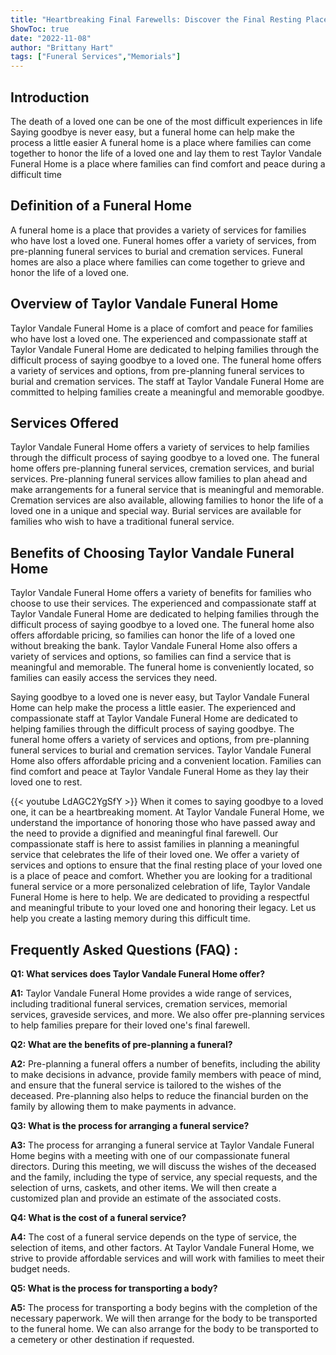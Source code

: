 ```yaml
---
title: "Heartbreaking Final Farewells: Discover the Final Resting Place of Loved Ones at Taylor Vandale Funeral Home"
ShowToc: true 
date: "2022-11-08"
author: "Brittany Hart" 
tags: ["Funeral Services","Memorials"]
---
```

## Introduction

The death of a loved one can be one of the most difficult experiences in life Saying goodbye is never easy, but a funeral home can help make the process a little easier A funeral home is a place where families can come together to honor the life of a loved one and lay them to rest Taylor Vandale Funeral Home is a place where families can find comfort and peace during a difficult time

## Definition of a Funeral Home

A funeral home is a place that provides a variety of services for families who have lost a loved one. Funeral homes offer a variety of services, from pre-planning funeral services to burial and cremation services. Funeral homes are also a place where families can come together to grieve and honor the life of a loved one.

## Overview of Taylor Vandale Funeral Home

Taylor Vandale Funeral Home is a place of comfort and peace for families who have lost a loved one. The experienced and compassionate staff at Taylor Vandale Funeral Home are dedicated to helping families through the difficult process of saying goodbye to a loved one. The funeral home offers a variety of services and options, from pre-planning funeral services to burial and cremation services. The staff at Taylor Vandale Funeral Home are committed to helping families create a meaningful and memorable goodbye.

## Services Offered

Taylor Vandale Funeral Home offers a variety of services to help families through the difficult process of saying goodbye to a loved one. The funeral home offers pre-planning funeral services, cremation services, and burial services. Pre-planning funeral services allow families to plan ahead and make arrangements for a funeral service that is meaningful and memorable. Cremation services are also available, allowing families to honor the life of a loved one in a unique and special way. Burial services are available for families who wish to have a traditional funeral service.

## Benefits of Choosing Taylor Vandale Funeral Home

Taylor Vandale Funeral Home offers a variety of benefits for families who choose to use their services. The experienced and compassionate staff at Taylor Vandale Funeral Home are dedicated to helping families through the difficult process of saying goodbye to a loved one. The funeral home also offers affordable pricing, so families can honor the life of a loved one without breaking the bank. Taylor Vandale Funeral Home also offers a variety of services and options, so families can find a service that is meaningful and memorable. The funeral home is conveniently located, so families can easily access the services they need. 

Saying goodbye to a loved one is never easy, but Taylor Vandale Funeral Home can help make the process a little easier. The experienced and compassionate staff at Taylor Vandale Funeral Home are dedicated to helping families through the difficult process of saying goodbye. The funeral home offers a variety of services and options, from pre-planning funeral services to burial and cremation services. Taylor Vandale Funeral Home also offers affordable pricing and a convenient location. Families can find comfort and peace at Taylor Vandale Funeral Home as they lay their loved one to rest.

{{< youtube LdAGC2YgSfY >}} 
When it comes to saying goodbye to a loved one, it can be a heartbreaking moment. At Taylor Vandale Funeral Home, we understand the importance of honoring those who have passed away and the need to provide a dignified and meaningful final farewell. Our compassionate staff is here to assist families in planning a meaningful service that celebrates the life of their loved one. We offer a variety of services and options to ensure that the final resting place of your loved one is a place of peace and comfort. Whether you are looking for a traditional funeral service or a more personalized celebration of life, Taylor Vandale Funeral Home is here to help. We are dedicated to providing a respectful and meaningful tribute to your loved one and honoring their legacy. Let us help you create a lasting memory during this difficult time.

## Frequently Asked Questions (FAQ) :
**Q1: What services does Taylor Vandale Funeral Home offer?**

**A1:** Taylor Vandale Funeral Home provides a wide range of services, including traditional funeral services, cremation services, memorial services, graveside services, and more. We also offer pre-planning services to help families prepare for their loved one's final farewell. 

**Q2: What are the benefits of pre-planning a funeral?**

**A2:** Pre-planning a funeral offers a number of benefits, including the ability to make decisions in advance, provide family members with peace of mind, and ensure that the funeral service is tailored to the wishes of the deceased. Pre-planning also helps to reduce the financial burden on the family by allowing them to make payments in advance. 

**Q3: What is the process for arranging a funeral service?**

**A3:** The process for arranging a funeral service at Taylor Vandale Funeral Home begins with a meeting with one of our compassionate funeral directors. During this meeting, we will discuss the wishes of the deceased and the family, including the type of service, any special requests, and the selection of urns, caskets, and other items. We will then create a customized plan and provide an estimate of the associated costs. 

**Q4: What is the cost of a funeral service?**

**A4:** The cost of a funeral service depends on the type of service, the selection of items, and other factors. At Taylor Vandale Funeral Home, we strive to provide affordable services and will work with families to meet their budget needs. 

**Q5: What is the process for transporting a body?**

**A5:** The process for transporting a body begins with the completion of the necessary paperwork. We will then arrange for the body to be transported to the funeral home. We can also arrange for the body to be transported to a cemetery or other destination if requested.




